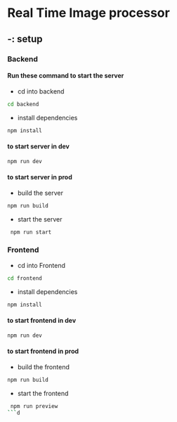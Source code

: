
# Real Time Image processor 

## -: setup

### Backend

#### Run these command to start the server

- cd into backend
```bash
cd backend 
```
- install dependencies
```bash
npm install 
```
#### to start server in dev  
```bash 
npm run dev
```
#### to start server in prod  
- build the server
```bash 
npm run build 
```
- start the server 
```bash
 npm run start 
```

### Frontend

- cd into Frontend
```bash
cd frontend 
```
- install dependencies
```bash
npm install 
```
#### to start frontend in dev  
```bash 
npm run dev
```
#### to start frontend in prod  
- build the frontend
```bash 
npm run build 
```
- start the frontend 
```bash
 npm run preview 
```d